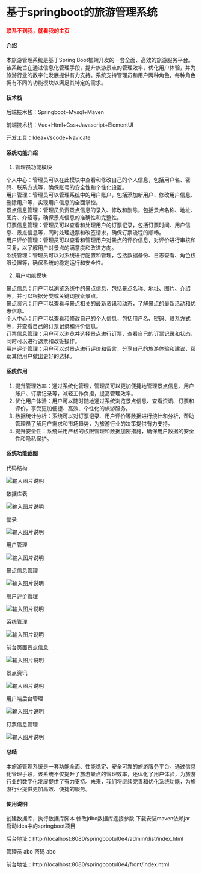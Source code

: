 # 基于springboot的旅游管理系统

<h4 style='color:red'>联系不到我，就看我的主页 </h4> 
 
#### 介绍

本旅游管理系统是基于Spring Boot框架开发的一套全面、高效的旅游服务平台。该系统旨在通过信息化管理手段，提升旅游景点的管理效率，优化用户体验，并为旅游行业的数字化发展提供有力支持。系统支持管理员和用户两种角色，每种角色拥有不同的功能模块以满足其特定的需求。

#### 技术栈

后端技术栈：Springboot+Mysql+Maven

前端技术栈：Vue+Html+Css+Javascript+ElementUI

开发工具：Idea+Vscode+Navicate

#### 系统功能介绍

1. 管理员功能模块

个人中心：管理员可以在此模块中查看和修改自己的个人信息，包括用户名、密码、联系方式等，确保账号的安全性和个性化设置。  
用户管理：管理员可以管理系统中的用户账户，包括添加新用户、修改用户信息、删除用户等，实现用户信息的全面掌控。  
景点信息管理：管理员负责景点信息的录入、修改和删除，包括景点名称、地址、图片、介绍等，确保景点信息的准确性和完整性。  
订票信息管理：管理员可以查看和处理用户的订票记录，包括订票时间、用户信息、景点信息等，同时处理退票和改签请求，确保订票流程的顺畅。  
用户评价管理：管理员可以查看和管理用户对景点的评价信息，对评价进行审核和回复，以了解用户对景点的满意度和改进方向。  
系统管理：管理员可以对系统进行配置和管理，包括数据备份、日志查看、角色权限设置等，确保系统的稳定运行和安全性。  

2. 用户功能模块 

景点信息：用户可以浏览系统中的景点信息，包括景点名称、地址、图片、介绍等，并可以根据分类或关键词搜索景点。  
景点资讯：用户可以查看与景点相关的最新资讯和动态，了解景点的最新活动和优惠信息。  
个人中心：用户可以查看和修改自己的个人信息，包括用户名、密码、联系方式等，并查看自己的订票记录和评价信息。  
订票信息管理：用户可以浏览并选择景点进行订票，查看自己的订票记录和状态，同时可以进行退票和改签操作。  
用户评价管理：用户可以对景点进行评价和留言，分享自己的旅游体验和建议，帮助其他用户做出更好的选择。  

#### 系统作用

1. 提升管理效率：通过系统化管理，管理员可以更加便捷地管理景点信息、用户账户、订票记录等，减轻工作负担，提高管理效率。  
2. 优化用户体验：用户可以随时随地通过系统浏览景点信息、查看资讯、订票和评价，享受更加便捷、高效、个性化的旅游服务。  
3. 数据统计分析：系统可以对订票记录、用户评价等数据进行统计和分析，帮助管理员了解用户需求和市场趋势，为旅游行业的决策提供有力支持。  
4. 提升安全性：系统采用严格的权限管理和数据加密措施，确保用户数据的安全性和隐私保护。  

#### 系统功能截图

代码结构

![输入图片说明](images/92fd67ef9eb7ca42e373a4b7d8e630b.png)

数据库表

![输入图片说明](images/2fbb2c3a68750fc989da45d18fa3a5a.png)

登录

![输入图片说明](images/01930e602f779dcd74ce5e8e8fc3c32.png)

用户管理

![输入图片说明](images/d361a64098e9df7e94a16ce81802f85.png)

景点信息管理

![输入图片说明](images/d60fe75a873a72b2213312d8ccdd9a6.png)

用户评价管理

![输入图片说明](images/4458163ce012b12028f3e5ff8042548.png)

系统管理

![输入图片说明](images/1bf1949e3d66eb4705b06a9e7fcf791.png)

前台页面景点信息

![输入图片说明](images/80b1ae10ffcfc53ba258fc546eb4669.png)

景点资讯

![输入图片说明](images/3dfea0e6fca022d7ed48be217baf406.png)

用户端后台管理

![输入图片说明](images/34701d87f83d85fca3844bca2adda4a.png)

订票信息管理

![输入图片说明](images/d2357d2f9ce74573eb17be102f8154a.png)

#### 总结

本旅游管理系统是一套功能全面、性能稳定、安全可靠的旅游服务平台。通过信息化管理手段，该系统不仅提升了旅游景点的管理效率，还优化了用户体验，为旅游行业的数字化发展提供了有力支持。未来，我们将继续完善和优化系统功能，为旅游行业提供更加高效、便捷的服务。

#### 使用说明

创建数据库，执行数据库脚本 修改jdbc数据库连接参数 下载安装maven依赖jar 启动idea中的springboot项目

后台地址：http://localhost:8080/springbootul0e4/admin/dist/index.html

管理员  abo 密码 abo

前台地址：http://localhost:8080/springbootul0e4/front/index.html

